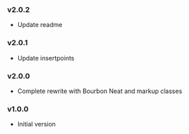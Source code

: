 ### v2.0.2
- Update readme

### v2.0.1
- Update insertpoints

### v2.0.0
- Complete rewrite with Bourbon Neat and markup classes

### v1.0.0
- Initial version